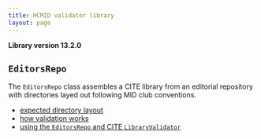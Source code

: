 ```yaml
---
title: HCMID validator library
layout: page
---
```


**Library version 13.2.0**

## `EditorsRepo`

The `EditorsRepo` class assembles a CITE library from an editorial repository with directories layed out following MID club conventions.


- [expected directory layout](./directories/)
- [how validation works](./validation/)
- [using the `EditorsRepo` and CITE `LibraryValidator`](./script/)
